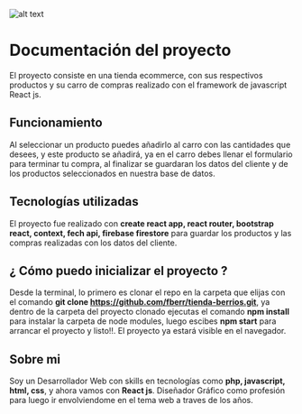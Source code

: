 ![alt text](https://blogger.googleusercontent.com/img/a/AVvXsEggx6wlzphVD_W7b5qFHLfDc_KTp3twNzHluv2VNWdJiBKNsZ2e8_qz-GCIQ-SQ2tPC1lm80mJ4-MMQgF2CUDRnDvEPv1g92sKorrTR0fceK6Kn1X38iT-c-JMmiQYe42_HBrJyb-n96ejKB4-cW4v4dwGAjeF0OlhmgBYO-0aqiBSsn00r2IN-Nw)


# Documentación del proyecto

El proyecto consiste en una tienda ecommerce, con sus respectivos productos y su carro de compras realizado con el framework de javascript React js.

## Funcionamiento

Al seleccionar un producto puedes añadirlo al carro con las cantidades que desees, y este producto se añadirá, ya en el carro debes llenar el formulario para terminar tu compra, al finalizar se guardaran los datos del cliente y de los productos seleccionados en nuestra base de datos.


## Tecnologías utilizadas

El proyecto fue realizado con **create react app, react router, bootstrap react, context, fech api, firebase firestore** para guardar los productos y las compras realizadas con los datos del cliente.


## ¿ Cómo puedo inicializar el proyecto ?

Desde la terminal, lo primero es clonar el repo en la carpeta que elijas con el comando **git clone https://github.com/fberr/tienda-berrios.git**, ya dentro de la carpeta del proyecto clonado ejecutas el comando **npm install** para instalar la carpeta de node modules, luego escibes **npm start** para arrancar el proyecto y listo!!. El proyecto ya estará visible en el navegador.

## Sobre mi
Soy un Desarrollador Web con skills en tecnologías como **php, javascript, html, css**, y ahora vamos con **React js**.
Diseñador Gráfico como profesión para luego ir envolviendome en el tema web a traves de los años.
